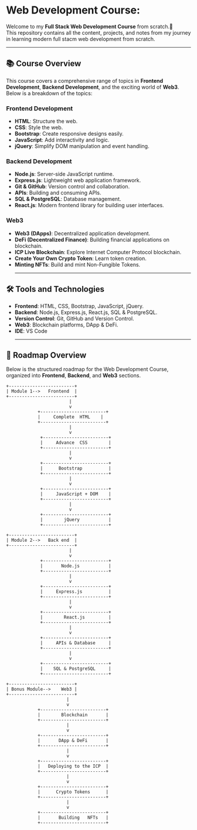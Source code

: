 # Web Development Course:

Welcome to my **Full Stack Web Development Course** from scratch.🚀  
This repository contains all the content, projects, and notes from my journey in learning modern full stacm web development from scratch.
<br> <hr>

## 📚 Course Overview

This course covers a comprehensive range of topics in **Frontend Development**, **Backend Development**, and the exciting world of **Web3**. Below is a breakdown of the topics:

### Frontend Development
- **HTML**: Structure the web.
- **CSS**: Style the web.
- **Bootstrap**: Create responsive designs easily.
- **JavaScript**: Add interactivity and logic.
- **jQuery**: Simplify DOM manipulation and event handling.

### Backend Development
- **Node.js**: Server-side JavaScript runtime.
- **Express.js**: Lightweight web application framework.
- **Git & GitHub**: Version control and collaboration.
- **APIs**: Building and consuming APIs.
- **SQL & PostgreSQL**: Database management.
- **React.js**: Modern frontend library for building user interfaces.

### Web3
- **Web3 (DApps)**: Decentralized application development.
- **DeFi (Decentralized Finance)**: Building financial applications on blockchain.
- **ICP Live Blockchain**: Explore Internet Computer Protocol blockchain.
- **Create Your Own Crypto Token**: Learn token creation.
- **Minting NFTs**: Build and mint Non-Fungible Tokens.
<br> <hr>

## 🛠️ Tools and Technologies

- **Frontend**: HTML, CSS, Bootstrap, JavaScript, jQuery.
- **Backend**: Node.js, Express.js, React.js, SQL & PostgreSQL.
- **Version Control**: Git, GitHub and Version Control.
- **Web3**: Blockchain platforms, DApp & DeFi.
- **IDE**: VS Code 
<br> <hr>

## 📂 Roadmap Overview
Below is the structured roadmap for the Web Development Course, organized into **Frontend**, **Backend**, and **Web3** sections.
~~~
+-------------------------+
| Module 1-->   Frontend  |
+-------------------------+
                        |
                        v
            +-------------------------+
            |     Complete  HTML    |
            +-------------------------+
                        |
                        v
             +-------------------------+
             |     Advance  CSS        |
             +-------------------------+
                        |
                        v
             +-------------------------+
             |      Bootstrap          |
             +-------------------------+
                        |
                        v
             +-------------------------+
             |     JavaScript + DOM    |
             +-------------------------+
                        |
                        v
             +-------------------------+
             |        jQuery           |
             +-------------------------+

+-------------------------+
| Module 2-->   Back end  |
+-------------------------+
                        |
                        v
             +-------------------------+
             |       Node.js           |
             +-------------------------+
                        |
                        v
             +-------------------------+
             |     Express.js          |
             +-------------------------+
                        |
                        v
             +-------------------------+
             |        React.js         |
             +-------------------------+
                        |
                        v
             +-------------------------+
             |     APIs & Database     |
             +-------------------------+
                        |
                        v
             +-------------------------+
             |    SQL & PostgreSQL     |
             +-------------------------+

+-------------------------+
| Bonus Module-->    Web3 |
+-------------------------+
                       |
                       v
            +-------------------------+
            |        Blockchain       |
            +-------------------------+
                       |
                       v
            +-------------------------+
            |       DApp & DeFi       |
            +-------------------------+
                       |
                       v
            +-------------------------+
            |   Deploying to the ICP  |
            +-------------------------+
                       |
                       v
            +-------------------------+
            |      Crypto Tokens      |
            +-------------------------+
                       |
                       v
            +-------------------------+
            |       Building   NFTs   |
            +-------------------------+


